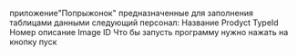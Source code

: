 приложение"Попрыжонок" предназначенные для заполнения таблицами данными
следующий персонал:
Название
Prodyct TypeId
Номер
описание
Image
ID
Что бы запусть программу нужно нажать на кнопку пуск
